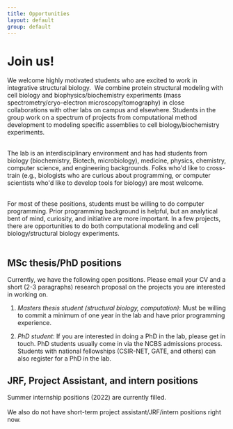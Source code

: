 ```yaml
---
title: Opportunities
layout: default
group: default
---
```


# Join us!

<p class="text-justify">
We welcome highly motivated students who are excited to work in integrative structural biology.  We combine protein structural modeling with cell biology and biophysics/biochemistry experiments (mass spectrometry/cryo-electron microscopy/tomography) in close collaborations with other labs on campus and elsewhere. Students in the group work on a spectrum of projects from computational method development to modeling specific assemblies to cell biology/biochemistry experiments. <br><br>
</p>

<p class="text-justify">
The lab is an interdisciplinary environment and has had students from biology (biochemistry, Biotech, microbiology), medicine, physics, chemistry, computer science, and engineering backgrounds. Folks who'd like to cross-train (e.g., biologists who are curious about programming, or computer scientists who'd like to develop tools for biology) are most welcome. <br><br>
</p>

<p class="text-justify">
For most of these positions, students must be willing to do computer programming. Prior programming background is helpful, but an analytical bent of mind, curiosity, and initiative are more important. In a few projects, there are opportunities to do both computational modeling and cell biology/structural biology experiments. <br><br>
</p>

## MSc thesis/PhD positions

 Currently, we have the following open positions. Please email your CV and a short (2-3 paragraphs) research proposal on the projects you are interested in working on.

1. *Masters thesis student (structural biology, computation)*: Must be willing to commit a minimum of one year in the lab and have prior programming experience.

2. *PhD student*:  If you are interested in doing a PhD in the lab, please get in touch. PhD students usually come in via the NCBS admissions process. Students with national fellowships (CSIR-NET, GATE, and others) can also register for a PhD in the lab.

## JRF, Project Assistant, and intern positions

Summer internship positions (2022) are currently filled. <br><br>
We also do not have short-term project assistant/JRF/intern positions right now. <br><br>
